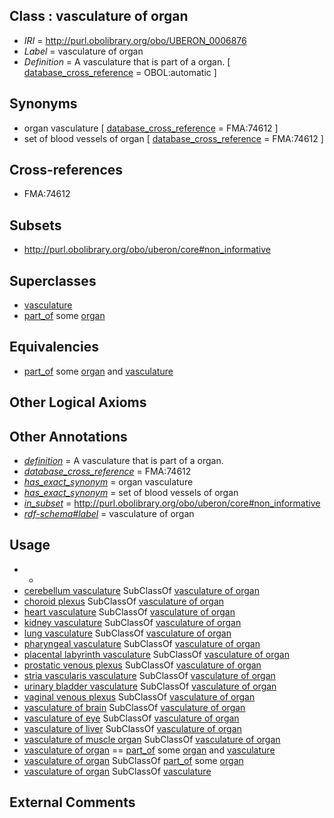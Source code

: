 
## Class : vasculature of organ

 * *IRI* = http://purl.obolibrary.org/obo/UBERON_0006876
 * *Label* = vasculature of organ
 * *Definition* = A vasculature that is part of a organ. [ [database_cross_reference](../../ef/oboInOwl#hasDbXref.md) = OBOL:automatic ]

## Synonyms

 * organ vasculature [ [database_cross_reference](../../ef/oboInOwl#hasDbXref.md) = FMA:74612 ]
 * set of blood vessels of organ [ [database_cross_reference](../../ef/oboInOwl#hasDbXref.md) = FMA:74612 ]

## Cross-references

 * FMA:74612

## Subsets

 * http://purl.obolibrary.org/obo/uberon/core#non_informative

## Superclasses

 * [vasculature](../../UBERON/49/UBERON_0002049.md)
 * [part_of](../../BFO/50/BFO_0000050.md) some [organ](../../UBERON/62/UBERON_0000062.md)

## Equivalencies

 * [part_of](../../BFO/50/BFO_0000050.md) some [organ](../../UBERON/62/UBERON_0000062.md) and [vasculature](../../UBERON/49/UBERON_0002049.md)

## Other Logical Axioms


## Other Annotations

 * *[definition](../../IAO/15/IAO_0000115.md)* = A vasculature that is part of a organ.
 * *[database_cross_reference](../../ef/oboInOwl#hasDbXref.md)* = FMA:74612
 * *[has_exact_synonym](../../ym/oboInOwl#hasExactSynonym.md)* = organ vasculature
 * *[has_exact_synonym](../../ym/oboInOwl#hasExactSynonym.md)* = set of blood vessels of organ
 * *[in_subset](../../et/oboInOwl#inSubset.md)* = http://purl.obolibrary.org/obo/uberon/core#non_informative
 * *[rdf-schema#label](../../el/rdf-schema#label.md)* = vasculature of organ

## Usage

 * -
 * [cerebellum vasculature](../../UBERON/94/UBERON_0006694.md) SubClassOf [vasculature of organ](../../UBERON/76/UBERON_0006876.md)
 * [choroid plexus](../../UBERON/86/UBERON_0001886.md) SubClassOf [vasculature of organ](../../UBERON/76/UBERON_0006876.md)
 * [heart vasculature](../../UBERON/74/UBERON_0018674.md) SubClassOf [vasculature of organ](../../UBERON/76/UBERON_0006876.md)
 * [kidney vasculature](../../UBERON/44/UBERON_0006544.md) SubClassOf [vasculature of organ](../../UBERON/76/UBERON_0006876.md)
 * [lung vasculature](../../UBERON/02/UBERON_0000102.md) SubClassOf [vasculature of organ](../../UBERON/76/UBERON_0006876.md)
 * [pharyngeal vasculature](../../UBERON/03/UBERON_0007303.md) SubClassOf [vasculature of organ](../../UBERON/76/UBERON_0006876.md)
 * [placental labyrinth vasculature](../../UBERON/70/UBERON_0003970.md) SubClassOf [vasculature of organ](../../UBERON/76/UBERON_0006876.md)
 * [prostatic venous plexus](../../UBERON/42/UBERON_0009042.md) SubClassOf [vasculature of organ](../../UBERON/76/UBERON_0006876.md)
 * [stria vascularis vasculature](../../UBERON/52/UBERON_0007352.md) SubClassOf [vasculature of organ](../../UBERON/76/UBERON_0006876.md)
 * [urinary bladder vasculature](../../UBERON/39/UBERON_0012239.md) SubClassOf [vasculature of organ](../../UBERON/76/UBERON_0006876.md)
 * [vaginal venous plexus](../../UBERON/72/UBERON_0001472.md) SubClassOf [vasculature of organ](../../UBERON/76/UBERON_0006876.md)
 * [vasculature of brain](../../UBERON/98/UBERON_0008998.md) SubClassOf [vasculature of organ](../../UBERON/76/UBERON_0006876.md)
 * [vasculature of eye](../../UBERON/03/UBERON_0002203.md) SubClassOf [vasculature of organ](../../UBERON/76/UBERON_0006876.md)
 * [vasculature of liver](../../UBERON/77/UBERON_0006877.md) SubClassOf [vasculature of organ](../../UBERON/76/UBERON_0006876.md)
 * [vasculature of muscle organ](../../UBERON/21/UBERON_0004521.md) SubClassOf [vasculature of organ](../../UBERON/76/UBERON_0006876.md)
 * [vasculature of organ](../../UBERON/76/UBERON_0006876.md) == [part_of](../../BFO/50/BFO_0000050.md) some [organ](../../UBERON/62/UBERON_0000062.md) and [vasculature](../../UBERON/49/UBERON_0002049.md)
 * [vasculature of organ](../../UBERON/76/UBERON_0006876.md) SubClassOf [part_of](../../BFO/50/BFO_0000050.md) some [organ](../../UBERON/62/UBERON_0000062.md)
 * [vasculature of organ](../../UBERON/76/UBERON_0006876.md) SubClassOf [vasculature](../../UBERON/49/UBERON_0002049.md)

## External Comments

